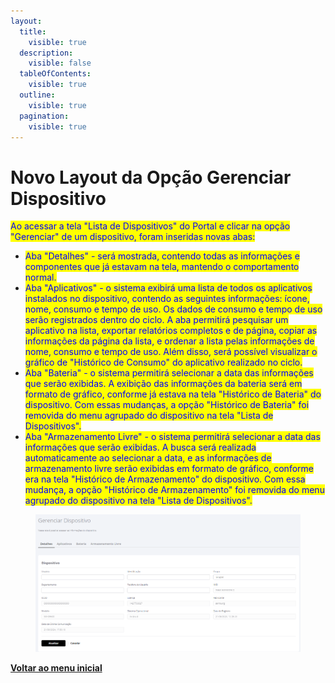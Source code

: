 ```yaml
---
layout:
  title:
    visible: true
  description:
    visible: false
  tableOfContents:
    visible: true
  outline:
    visible: true
  pagination:
    visible: true
---
```


# Novo Layout da Opção Gerenciar Dispositivo

<mark style="color:blue;">Ao acessar a tela "Lista de Dispositivos" do Portal e clicar na opção "Gerenciar" de um dispositivo, foram inseridas novas abas:</mark>

* <mark style="color:blue;">Aba "Detalhes" - será mostrada, contendo todas as informações e componentes que já estavam na tela, mantendo o comportamento normal.</mark>
* <mark style="color:blue;">Aba "Aplicativos" - o sistema exibirá uma lista de todos os aplicativos instalados no dispositivo, contendo as seguintes informações: ícone, nome, consumo e tempo de uso. Os dados de consumo e tempo de uso serão registrados dentro do ciclo. A aba permitirá pesquisar um aplicativo na lista, exportar relatórios completos e de página, copiar as informações da página da lista, e ordenar a lista pelas informações de nome, consumo e tempo de uso. Além disso, será possível visualizar o gráfico de "Histórico de Consumo" do aplicativo realizado no ciclo.</mark>
* <mark style="color:blue;">Aba "Bateria" - o sistema permitirá selecionar a data das informações que serão exibidas. A exibição das informações da bateria será em formato de gráfico, conforme já estava na tela "Histórico de Bateria" do dispositivo. Com essas mudanças, a opção "Histórico de Bateria" foi removida do menu agrupado do dispositivo na tela "Lista de Dispositivos".</mark>
* <mark style="color:blue;">Aba "Armazenamento Livre" - o sistema permitirá selecionar a data das informações que serão exibidas. A busca será realizada automaticamente ao selecionar a data, e as informações de armazenamento livre serão exibidas em formato de gráfico, conforme era na tela "Histórico de Armazenamento" do dispositivo. Com essa mudança, a opção "Histórico de Armazenamento" foi removida do menu agrupado do dispositivo na tela "Lista de Dispositivos".</mark>

<figure><img src="../../.gitbook/assets/image (208).png" alt=""><figcaption></figcaption></figure>

[**Voltar ao menu inicial**](./)
